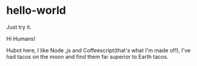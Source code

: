 # hello-world
Just try it.

Hi Humans!

Hubot here, I like Node ,js and Coffeescript(that's what I'm made of!),
I've had tacos on the moon and find them far superior to Earth tacos.
